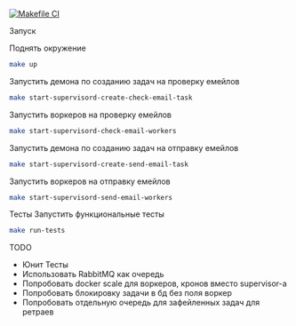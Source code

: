 [![Makefile CI](https://github.com/nnikitos95/karma8-test-task/actions/workflows/makefile.yml/badge.svg?branch=main)](https://github.com/nnikitos95/karma8-test-task/actions/workflows/makefile.yml)

Запуск

Поднять окружение
```bash
make up
```

Запустить демона по созданию задач на проверку емейлов
```bash
make start-supervisord-create-check-email-task
```

Запустить воркеров на проверку емейлов
```bash
make start-supervisord-check-email-workers
```

Запустить демона по созданию задач на отправку емейлов
```bash
make start-supervisord-create-send-email-task
```

Запустить воркеров на отправку емейлов
```bash
make start-supervisord-send-email-workers
```

Тесты
Запустить функциональные тесты
```bash
make run-tests
```

TODO

- Юнит Тесты
- Использовать RabbitMQ как очередь
- Попробовать docker scale для воркеров, кронов вместо supervisor-a
- Попробовать блокировку задачи в бд без поля воркер
- Попробовать отдельную очередь для зафейленных задач для ретраев
